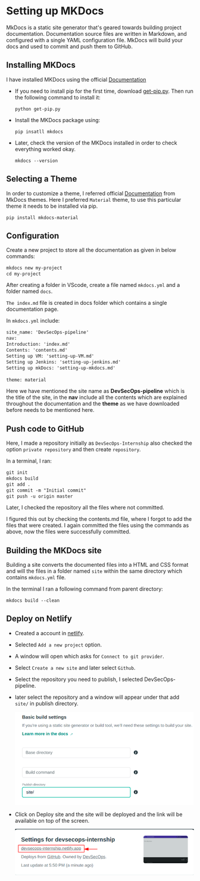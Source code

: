 # Setting up MKDocs

MkDocs is a static site generator that's geared towards building project documentation. Documentation source files are written in Markdown, and configured with a single YAML configuration file. MkDocs will build your docs and used to commit and push them to GitHub.

## Installing MKDocs

I have installed MKDocs using the official [Documentation](https://www.mkdocs.org/user-guide/installation/) 

- If you need to install pip for the first time, download [get-pip.py](https://bootstrap.pypa.io/get-pip.py). Then run the following command to install it:
 
      python get-pip.py

- Install the MKDocs package using:
  
      pip insatll mkdocs

- Later, check the version of the MKDocs installed in order to check everything worked okay.
  
      mkdocs --version

## Selecting a Theme

In order to customize a theme, I referred official [Documentation](https://github.com/mkdocs/mkdocs/wiki/MkDocs-Themes) from MkDocs themes. Here I preferred `Material` theme, to use this particular theme it needs to be installed via pip. 

    pip install mkdocs-material

## Configuration

Create a new project to store all the documentation as given in below commands:
     
    mkdocs new my-project
    cd my-project

After creating a folder in VScode, create a file named `mkdocs.yml` and a folder named `docs`.  

`The index.md` file is created in docs folder which contains a single documentation page.

In `mkdocs.yml` include:

    site_name: 'DevSecOps-pipeline'
    nav:
    Introduction: 'index.md'
    Contents: 'contents.md'
    Setting up VM: 'setting-up-VM.md'
    Setting up Jenkins: 'setting-up-jenkins.md'
    Setting up mkDocs: 'setting-up-mkdocs.md'

    theme: material

Here we have mentioned the site name as **DevSecOps-pipeline** which is the title of the site, in the **nav** include all the contents which are explained throughout the documentation and the **theme** as we have downloaded before needs to be mentioned here.

## Push code to GitHub

Here, I made a repository initially as `DevSecOps-Internship` also checked the option `private repository` and then create `repository`.

In a terminal, I ran:

    git init
    mkdocs build
    git add .
    git commit -m "Initial commit"
    git push -u origin master

Later, I checked the repository all the files where not committed.

I figured this out by checking the contents.md file, where I forgot to add the files that were created. I again committed the files using the commands as above, now the files were successfully committed. 

## Building the MKDocs site

Building a site converts the documented files into a HTML and CSS format and will the files in a folder named `site` within the same directory which contains `mkdocs.yml` file.

In the terminal I ran a following command from parent directory: 

    mkdocs build --clean

## Deploy on Netlify

- Created a account in [netlify](https://www.netlify.com/).
- Selected `Add a new project` option.
- A window will open which asks for `Connect to git provider`.
- Select `Create a new site` and later select `Github`.
- Select the repository you need to publish, I selected DevSecOps-pipeline.
- later select the repository and a window will appear under that add `site/` in publish directory.

  ![image](/pictures/github-site.png)

- Click on Deploy site and the site will be deployed and the link will be available on top of the screen.
   
   ![image](/pictures/linkk.png)
